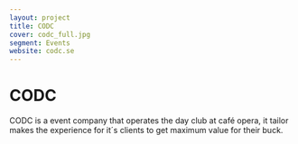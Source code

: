 ```yaml
---
layout: project
title: CODC
cover: codc_full.jpg
segment: Events
website: codc.se
---
```


# CODC

CODC is a event company that operates the day club at café opera, it tailor makes the experience for it´s clients to get maximum value for their buck.
